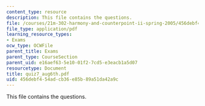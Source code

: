 ```yaml
---
content_type: resource
description: This file contains the questions.
file: /courses/21m-302-harmony-and-counterpoint-ii-spring-2005/456debf454adcb36e85b89a51da42a9c_quiz7_aug6th.pdf
file_type: application/pdf
learning_resource_types:
- Exams
ocw_type: OCWFile
parent_title: Exams
parent_type: CourseSection
parent_uid: e16aef63-5e10-01f2-7cd5-e3eacb1a5d07
resourcetype: Document
title: quiz7_aug6th.pdf
uid: 456debf4-54ad-cb36-e85b-89a51da42a9c
---
```

This file contains the questions.

